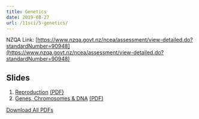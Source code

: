 ```yaml
---
title: Genetics
date: 2019-08-27
url: /11sci/5-genetics/
---
```


NZQA Link: [https://www.nzqa.govt.nz/ncea/assessment/view-detailed.do?standardNumber=90948](https://www.nzqa.govt.nz/ncea/assessment/view-detailed.do?standardNumber=90948)

## Slides

1. [Reproduction](slides/1-reproduction.html) [(PDF)](pdfs/1-reproduction.pdf)
2. [Genes, Chromosomes & DNA](slides/2-genes-chromosomes-dna.html) [(PDF)](pdfs/2-genes-chromosomes-dna.pdf)

[Download All PDFs](5-genetics.zip)